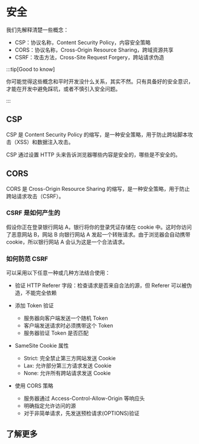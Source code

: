# 安全

我们先解释清楚一些概念：

-   CSP：协议名称，Content Security Policy，内容安全策略
-   CORS：协议名称，Cross-Origin Resource Sharing，跨域资源共享
-   CSRF：攻击方法，Cross-Site Request Forgery，跨站请求伪造

:::tip[Good to know]

你可能觉得这些概念和平时开发没什么关系，其实不然。只有具备好的安全意识，才能在开发中避免踩坑，或者不慎引入安全问题。

:::

## CSP

CSP 是 Content Security Policy 的缩写，是一种安全策略，用于防止跨站脚本攻击（XSS）和数据注入攻击。

CSP 通过设置 HTTP 头来告诉浏览器哪些内容是安全的，哪些是不安全的。

## CORS

CORS 是 Cross-Origin Resource Sharing 的缩写，是一种安全策略，用于防止跨站请求攻击（CSRF）。

### CSRF 是如何产生的

假设你正在登录银行网站 A，银行将你的登录凭证存储在 cookie 中。这时你访问了恶意网站 B，网站 B 向银行网站 A 发起一个转账请求。由于浏览器会自动携带 cookie，所以银行网站 A 会认为这是一个合法请求。

### 如何防范 CSRF

可以采用以下任意一种或几种方法结合使用：

-   验证 HTTP Referer 字段：检查请求是否来自合法的源，但 Referer 可以被伪造，不能完全依赖

-   添加 Token 验证

    -   服务器向客户端发送一个随机 Token
    -   客户端发送请求时必须携带这个 Token
    -   服务器验证 Token 是否匹配

-   SameSite Cookie 属性

    -   Strict: 完全禁止第三方网站发送 Cookie
    -   Lax: 允许部分第三方请求发送 Cookie
    -   None: 允许所有跨站请求发送 Cookie

-   使用 CORS 策略

    -   服务器通过 Access-Control-Allow-Origin 等响应头
    -   明确指定允许访问的源
    -   对于非简单请求，先发送预检请求(OPTIONS)验证

## 了解更多
